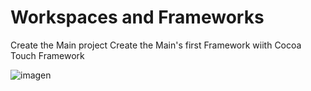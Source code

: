 #  Workspaces and Frameworks

Create the Main project
Create the Main's first Framework  wiith Cocoa Touch Framework 

![imagen](/master/assets/imgMarkdown/createFramework.png)
